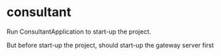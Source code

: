 # consultant
Run ConsultantApplication to start-up the project.

But before start-up the project, should start-up the gateway server first
